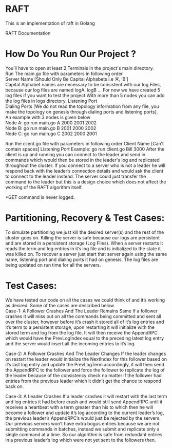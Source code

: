 # RAFT
This is an implementation of raft in Golang

RAFT Documentation
# How Do You Run Our Project ?
You’ll have to open at least 2 Terminals in the project's main directory.  
Run The main.go file with parameters in following order  
Server Name [Should Only Be Capital Alphabets i.e ‘A’, ‘B’]  
Capital Alphabet names are necessary to be consistent with our
log Files, because our log files are named logA, logB …
For now we have created 5 log files if you want to test the project
With more than 5 nodes you can add the log files in logs directory.
Listening Port   
Dialing Ports [We do not read the topology information from any file,
 you make the topology on genesis through dialing ports and listening ports].  
An example with 3 nodes is given below  
Node A: go run main.go A 2000 2001 2002   
Node B: go run main.go B 2001 2000 2002   
Node C: go run main.go C 2002 2000 2001   

Run the client.go file with parameters in following order
Client Name [Can’t contain spaces]
Listening Port
Example: go run client.go Bill 3000
After the client is up and running you can connect to the leader and send in commands which would then be stored in the leader's log  and replicated throughout the cluster. If you connect to a server who is not a leader he will respond back with the leader’s connection details and would ask the client to connect to the leader instead. The server could just transfer the command to the leader but this is a design choice which does not affect the working of the RAFT algorithm itself.

*GET command is never logged.


# Partitioning, Recovery & Test Cases:
To simulate partitioning we just kill the desired server(s) and the rest of the cluster goes on. Killing the server is safe because our logs are persistent and are stored in a persistent storage (Log Files). When a server restarts it reads the term and log entries in it’s log file and is initialized to the state it was killed on.
To recover a server just start that server again using the same name, listening port and dialing ports it had on genesis.
 The log files are being updated on run time for all the servers.

# Test Cases:
We have tested our code on all the cases we could think of and it’s working as desired. Some of the cases are described below  
Case-1: A Follower Crashes And The Leader Remains Same
If a follower crashes it will miss out on all the commands being committed and sent all over the cluster, however before it’s crash it stored all of it’s log entries and it’s term to a persistent storage, upon restarting it will initialize with the stored  term and log from the log file. It will then receive the AppendRPC which would have the PrevLogIndex equal to the preceding latest log entry and the server would insert all the incoming entries to it’s log.
  
Case-2: A Follower Crashes And The Leader Changes
If the leader changes on restart the leader would initialize the NextIndex for this follower based on it’s last log entry and update the PrevLogTerm accordingly, it will then send the AppendRPC to the follower and force the follower to replicate the log of the leader because of the consistency check no matter if the follower had entries from the previous leader which it didn’t get the chance to respond back on.
  
Case-3: A Leader Crashes
If a leader crashes it will restart with the last term and log entries it had before crash and would still send AppendRPC until it receives a heartbeat with a term greater than his to  which then he will become a follower and update it’s log according to the current leader’s log, the previous leader’s AppendRPC’s would just be rejected by the servers. Our previous servers won’t have extra bogus entries because we are not submitting commands in batches, instead we submit and replicate only a single command at a time. So our algorithm is safe from redundant entries in a previous leader’s log which were not yet sent to the followers then.
  
 



